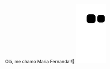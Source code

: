 Olá, me chamo Maria Fernanda!!👋
![Snake animation](https://github.com/mafejjj/mafejjj/blob/output/github-contribution-grid-snake.svg)
